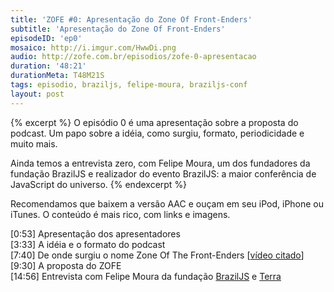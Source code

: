 ```yaml
---
title: 'ZOFE #0: Apresentação do Zone Of Front-Enders'
subtitle: 'Apresentação do Zone Of Front-Enders'
episodeID: 'ep0'
mosaico: http://i.imgur.com/HwwDi.png
audio: http://zofe.com.br/episodios/zofe-0-apresentacao
duration: '48:21'
durationMeta: T48M21S
tags: episodio, braziljs, felipe-moura, braziljs-conf
layout: post
---
```


{% excerpt %}
O episódio 0 é uma apresentação sobre a proposta do podcast. Um papo sobre a idéia, como surgiu, formato, periodicidade e muito mais.

Ainda temos a entrevista zero, com Felipe Moura, um dos fundadores da fundação BrazilJS e realizador do evento BrazilJS: a maior conferência de JavaScript do universo.
{% endexcerpt %}

Recomendamos que baixem a versão AAC e ouçam em seu iPod, iPhone ou iTunes. O conteúdo é mais rico, com links e imagens.

\[0:53\] Apresentação dos apresentadores<br>
\[3:33\] A idéia e o formato do podcast<br>
\[7:40\] De onde surgiu o nome Zone Of The Front-Enders \[[vídeo citado](http://www.youtube.com/watch?v=aPVOxvABhdA "Zone Of The Enders")\]<br>
\[9:30\] A proposta do ZOFE<br>
\[14:56\] Entrevista com Felipe Moura da fundação [BrazilJS](http://braziljs.org/ "BrazilJS Foundation") e [Terra](http://terra.com.br/ "Portal Terra")
